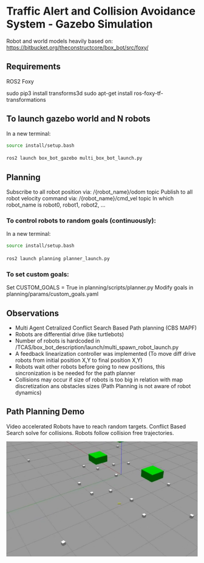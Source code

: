 # Traffic Alert and Collision Avoidance System - Gazebo Simulation

Robot and world models heavily based on: https://bitbucket.org/theconstructcore/box_bot/src/foxy/

## Requirements

ROS2 Foxy

sudo pip3 install transforms3d
sudo apt-get install ros-foxy-tf-transformations

## To launch gazebo world and N robots

In a new terminal:
```sh
source install/setup.bash

ros2 launch box_bot_gazebo multi_box_bot_launch.py
```

## Planning

Subscribe to all robot position via: /{robot_name}/odom topic
Publish to all robot velocity command via: /{robot_name}/cmd_vel topic
In which robot_name is robot0, robot1, robot2, ...

### To control robots to random goals (continuously):

In a new terminal:

```sh
source install/setup.bash

ros2 launch planning planner_launch.py
```

### To set custom goals:

Set CUSTOM_GOALS = True in planning/scripts/planner.py
Modify goals in planning/params/custom_goals.yaml

## Observations

- Multi Agent Cetralized Conflict Search Based Path planning (CBS MAPF) 
- Robots are differential drive (like turtlebots)
- Number of robots is hardcoded in /TCAS/box_bot_description/launch/multi_spawn_robot_launch.py
- A feedback linearization controller was implemented (To move diff drive robots from initial position X,Y to final position X,Y)
- Robots wait other robots before going to new positions, this sincronization is be needed for the path planner
- Collisions may occur if size of robots is too big in relation with map discretization ans obstacles sizes (Path Planning is not aware of robot dynamics)

## Path Planning Demo

Video accelerated
Robots have to reach random targets. Conflict Based Search solve for collisions. Robots follow collision free trajectories.  

[![PATH PLANNING DEMO 1](https://github.com/ReyeTech/TCAS/blob/37609850ab5f0766d37741fe33248968ab12472f/gazebo_multiagent2.png)](https://youtu.be/fz4IjyRInoU)

